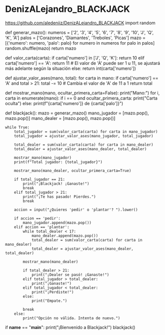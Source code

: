 # DenizALejandro_BLACKJACK
https://github.com/aledeniiz/DenizALejandro_BLACKJACK
import random

def generar_mazo():
    numeros = ['2', '3', '4', '5', '6', '7', '8', '9', '10', 'J', 'Q', 'K', 'A']
    palos = ['Corazones', 'Diamantes', 'Treboles', 'Picas']
    mazo = [{'numero': numero, 'palo': palo} for numero in numeros for palo in palos]
    random.shuffle(mazo)
    return mazo

def valor_carta(carta):
    if carta['numero'] in ['J', 'Q', 'K']:
        return 10
    elif carta['numero'] == 'A':
        return 11  # El valor de 'A' puede ser 1 u 11, se ajustará más adelante según la situación
    else:
        return int(carta['numero'])

def ajustar_valor_ases(mano, total):
    for carta in mano:
        if carta['numero'] == 'A' and total > 21:
            total -= 10  # Cambia el valor de 'A' de 11 a 1
    return total

def mostrar_mano(mano, ocultar_primera_carta=False):
    print("Mano:")
    for i, carta in enumerate(mano):
        if i == 0 and ocultar_primera_carta:
            print("Carta oculta")
        else:
            print(f"{carta['numero']} de {carta['palo']}")

def blackjack():
    mazo = generar_mazo()
    mano_jugador = [mazo.pop(), mazo.pop()]
    mano_dealer = [mazo.pop(), mazo.pop()]

    while True:
        total_jugador = sum(valor_carta(carta) for carta in mano_jugador)
        total_jugador = ajustar_valor_ases(mano_jugador, total_jugador)

        total_dealer = sum(valor_carta(carta) for carta in mano_dealer)
        total_dealer = ajustar_valor_ases(mano_dealer, total_dealer)

        mostrar_mano(mano_jugador)
        print(f"Total jugador: {total_jugador}")

        mostrar_mano(mano_dealer, ocultar_primera_carta=True)

        if total_jugador == 21:
            print("¡Blackjack! ¡Ganaste!")
            break
        elif total_jugador > 21:
            print("¡Te has pasado! Pierdes.")
            break

        accion = input("¿Quieres 'pedir' o 'plantar'? ").lower()

        if accion == 'pedir':
            mano_jugador.append(mazo.pop())
        elif accion == 'plantar':
            while total_dealer < 17:
                mano_dealer.append(mazo.pop())
                total_dealer = sum(valor_carta(carta) for carta in mano_dealer)
                total_dealer = ajustar_valor_ases(mano_dealer, total_dealer)

            mostrar_mano(mano_dealer)

            if total_dealer > 21:
                print("¡Dealer se pasó! ¡Ganaste!")
            elif total_jugador > total_dealer:
                print("¡Ganaste!")
            elif total_jugador < total_dealer:
                print("¡Perdiste!")
            else:
                print("Empate.")
            
            break
        else:
            print("Opción no válida. Intenta de nuevo.")

if __name__ == "__main__":
    print("¡Bienvenido a Blackjack!")
    blackjack()
